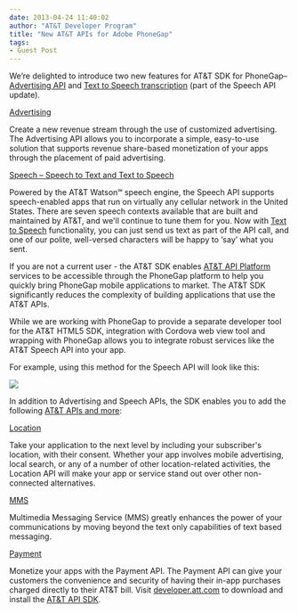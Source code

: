 ```yaml
---
date: 2013-04-24 11:40:02
author: "AT&T Developer Program" 
title: "New AT&T APIs for Adobe PhoneGap"
tags:
- Guest Post
---
```


We’re delighted to introduce two new features for AT&T SDK for PhoneGap– [Advertising API](http://developer.att.com/developer/forward.jsp?passedItemId=13400964) and [Text to Speech transcription](http://developer.att.com/developer/forward.jsp?passedItemId=12500023#link02) (part of the Speech API update).

[Advertising](http://developer.att.com/developer/forward.jsp?passedItemId=13400964)

Create a new revenue stream through the use of customized advertising. The Advertising API allows you to incorporate a simple, easy-to-use solution that supports revenue share-based monetization of your apps through the placement of paid advertising.

[Speech – Speech to Text and Text to Speech](http://developer.att.com/developer/forward.jsp?passedItemId=12500023)

Powered by the AT&T Watson℠ speech engine, the Speech API supports speech-enabled apps that run on virtually any cellular network in the United States. There are seven speech contexts available that are built and maintained by AT&T, and we'll continue to tune them for you. Now with [Text to Speech](http://developer.att.com/developer/forward.jsp?passedItemId=12500023) functionality, you can just send us text as part of the API call, and one of our polite, well-versed characters will be happy to ‘say’ what you sent.

If you are not a current user - the AT&T SDK enables [AT&T API Platform](http://developer.att.com) services to be accessible through the PhoneGap platform to help you quickly bring PhoneGap mobile applications to market. The AT&T SDK significantly reduces the complexity of building applications that use the AT&T APIs. 

While we are working with PhoneGap to provide a separate developer tool for the AT&T HTML5 SDK, integration with Cordova web view tool and wrapping with PhoneGap allows you to integrate robust services like the AT&T Speech API into your app.

For example, using this method for the Speech API will look like this:

![](/uploads/blog/2013-04/attcode.png)

In addition to Advertising and Speech APIs, the SDK enables you to add the following [AT&T APIs and more](http://developer.att.com/phonegap):

[Location](http://developer.att.com/developer/forward.jsp?passedItemId=12700033)

Take your application to the next level by including your subscriber's location, with their consent. Whether your app involves mobile advertising, local search, or any of a number of other location-related activities, the Location API will make your app or service stand out over other non-connected alternatives.

[MMS](http://developer.att.com/developer/forward.jsp?passedItemId=12700039)

Multimedia Messaging Service (MMS) greatly enhances the power of your communications by moving beyond the text only capabilities of text based messaging.

[Payment](http://developer.att.com/developer/forward.jsp?passedItemId=12700035)

Monetize your apps with the Payment API. The Payment API can give your customers the convenience and security of having their in-app purchases charged directly to their AT&T bill.
Visit [developer.att.com](http://developer.att.com) to download and install the [AT&T API SDK](http://developer.att.com/phonegap).

